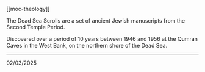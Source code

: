 [[moc-theology]]

The Dead Sea Scrolls are a set of ancient Jewish manuscripts from the Second Temple Period.

Discovered over a period of 10 years between 1946 and 1956 at the Qumran Caves in the West Bank, on the northern shore of the Dead Sea.

---

02/03/2025
